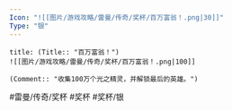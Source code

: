 ```yaml
---
Icon: "![[图片/游戏攻略/雷曼/传奇/奖杯/百万富翁！.png|30]]"
Type: "银"
---
```

```ad-common-silver-trophy
title: (Title:: "百万富翁！")
![[图片/游戏攻略/雷曼/传奇/奖杯/百万富翁！.png|100]]

(Comment:: "收集100万个光之精灵，并解锁最后的英雄。")
```

#雷曼/传奇/奖杯 #奖杯 #奖杯/银
